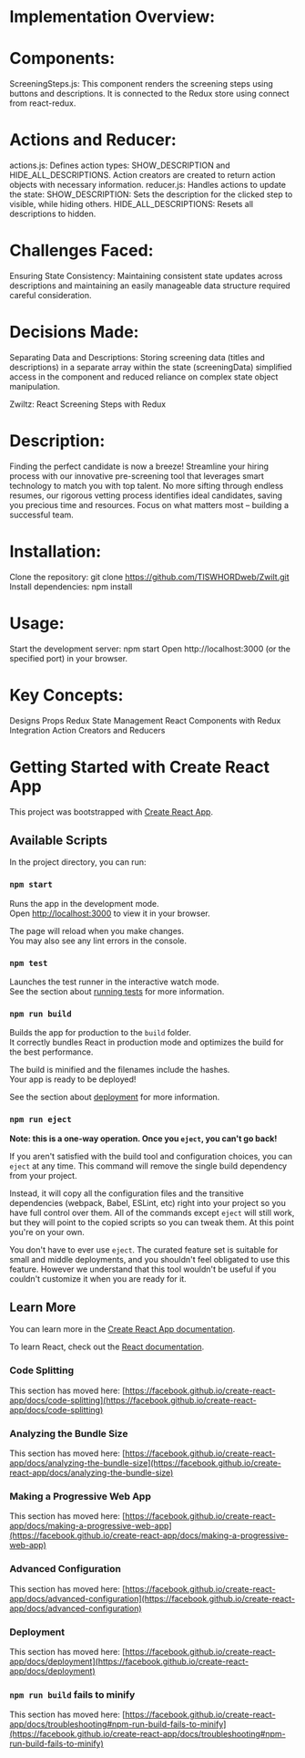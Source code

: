# Implementation Overview:

# Components:

ScreeningSteps.js: This component renders the screening steps using buttons and descriptions. It is connected to the Redux store using connect from react-redux.
# Actions and Reducer:

actions.js: Defines action types: SHOW_DESCRIPTION and HIDE_ALL_DESCRIPTIONS. Action creators are created to return action objects with necessary information.
reducer.js: Handles actions to update the state:
SHOW_DESCRIPTION: Sets the description for the clicked step to visible, while hiding others.
HIDE_ALL_DESCRIPTIONS: Resets all descriptions to hidden.
# Challenges Faced:

Ensuring State Consistency: Maintaining consistent state updates across descriptions and maintaining an easily manageable data structure required careful consideration.
# Decisions Made:

Separating Data and Descriptions: Storing screening data (titles and descriptions) in a separate array within the state (screeningData) simplified access in the component and reduced reliance on complex state object manipulation.

Zwiltz: React Screening Steps with Redux

# Description:

Finding the perfect candidate is now a breeze! Streamline your hiring process with our innovative pre-screening tool that leverages smart technology to match you with top talent. No more sifting through endless resumes, our rigorous vetting process identifies ideal candidates, saving you precious time and resources. Focus on what matters most – building a successful team.

# Installation:

Clone the repository: git clone https://github.com/TISWHORDweb/Zwilt.git
Install dependencies: npm install
# Usage:

Start the development server: npm start
Open http://localhost:3000 (or the specified port) in your browser.
# Key Concepts:

Designs
Props
Redux State Management
React Components with Redux Integration
Action Creators and Reducers


# Getting Started with Create React App

This project was bootstrapped with [Create React App](https://github.com/facebook/create-react-app).

## Available Scripts

In the project directory, you can run:

### `npm start`

Runs the app in the development mode.\
Open [http://localhost:3000](http://localhost:3000) to view it in your browser.

The page will reload when you make changes.\
You may also see any lint errors in the console.

### `npm test`

Launches the test runner in the interactive watch mode.\
See the section about [running tests](https://facebook.github.io/create-react-app/docs/running-tests) for more information.

### `npm run build`

Builds the app for production to the `build` folder.\
It correctly bundles React in production mode and optimizes the build for the best performance.

The build is minified and the filenames include the hashes.\
Your app is ready to be deployed!

See the section about [deployment](https://facebook.github.io/create-react-app/docs/deployment) for more information.

### `npm run eject`

**Note: this is a one-way operation. Once you `eject`, you can't go back!**

If you aren't satisfied with the build tool and configuration choices, you can `eject` at any time. This command will remove the single build dependency from your project.

Instead, it will copy all the configuration files and the transitive dependencies (webpack, Babel, ESLint, etc) right into your project so you have full control over them. All of the commands except `eject` will still work, but they will point to the copied scripts so you can tweak them. At this point you're on your own.

You don't have to ever use `eject`. The curated feature set is suitable for small and middle deployments, and you shouldn't feel obligated to use this feature. However we understand that this tool wouldn't be useful if you couldn't customize it when you are ready for it.

## Learn More

You can learn more in the [Create React App documentation](https://facebook.github.io/create-react-app/docs/getting-started).

To learn React, check out the [React documentation](https://reactjs.org/).

### Code Splitting

This section has moved here: [https://facebook.github.io/create-react-app/docs/code-splitting](https://facebook.github.io/create-react-app/docs/code-splitting)

### Analyzing the Bundle Size

This section has moved here: [https://facebook.github.io/create-react-app/docs/analyzing-the-bundle-size](https://facebook.github.io/create-react-app/docs/analyzing-the-bundle-size)

### Making a Progressive Web App

This section has moved here: [https://facebook.github.io/create-react-app/docs/making-a-progressive-web-app](https://facebook.github.io/create-react-app/docs/making-a-progressive-web-app)

### Advanced Configuration

This section has moved here: [https://facebook.github.io/create-react-app/docs/advanced-configuration](https://facebook.github.io/create-react-app/docs/advanced-configuration)

### Deployment

This section has moved here: [https://facebook.github.io/create-react-app/docs/deployment](https://facebook.github.io/create-react-app/docs/deployment)

### `npm run build` fails to minify

This section has moved here: [https://facebook.github.io/create-react-app/docs/troubleshooting#npm-run-build-fails-to-minify](https://facebook.github.io/create-react-app/docs/troubleshooting#npm-run-build-fails-to-minify)
